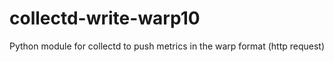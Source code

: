 # collectd-write-warp10
Python module for collectd to push metrics in the warp format (http request)
